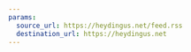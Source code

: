 ```yaml
---
params:
  source_url: https://heydingus.net/feed.rss
  destination_url: https://heydingus.net
---
```

